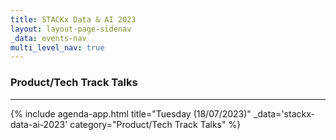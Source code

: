 ```yaml
---
title: STACKx Data & AI 2023
layout: layout-page-sidenav
_data: events-nav
multi_level_nav: true
---
```


<!-- Header -->

### Product/Tech Track Talks

<hr />

{% include agenda-app.html
title="Tuesday (18/07/2023)"
_data='stackx-data-ai-2023'
category="Product/Tech Track Talks"
%}

<br />
